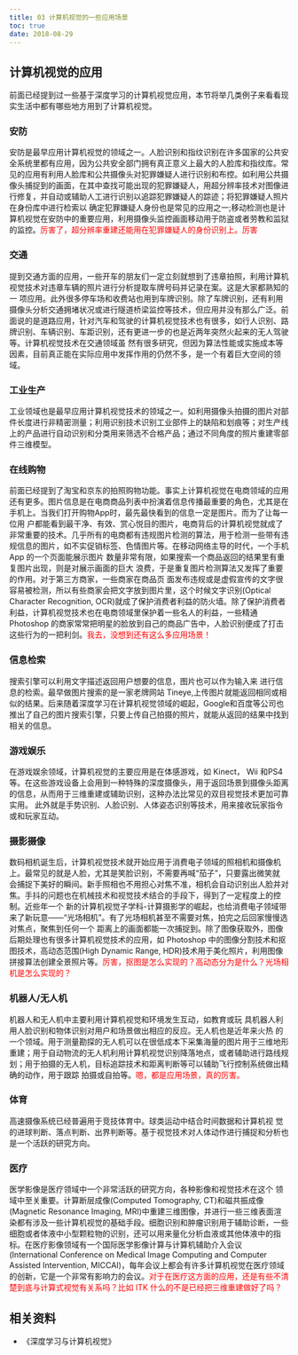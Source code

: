 ```yaml
---
title: 03 计算机视觉的一些应用场景
toc: true
date: 2018-08-29
---
```



## 计算机视觉的应用

前面已经提到过一些基于深度学习的计算机视觉应用，本节将举几类例子来看看现实生活中都有哪些地方用到了计算机视觉。

### 安防

安防是最早应用计算机视觉的领域之一。人脸识别和指纹识别在许多国家的公共安全系统里都有应用，因为公共安全部门拥有真正意义上最大的人脸库和指纹库。常见的应用有利用人脸库和公共摄像头对犯罪嫌疑人进行识别和布控。如利用公共摄像头捕捉到的画面，在其中查找可能出现的犯罪嫌疑人，用超分辨率技术对图像进行修复，并自动或辅助人工进行识别以追踪犯罪嫌疑人的踪迹；将犯罪嫌疑人照片在身份库中进行检索以 确定犯罪嫌疑人身份也是常见的应用之一;移动检测也是计算机视觉在安防中的重要应用，利用摄像头监控画面移动用于防盗或者劳教和监狱的监控。<span style="color:red;">厉害了，超分辨率重建还能用在犯罪嫌疑人的身份识别上。厉害</span>

### 交通

提到交通方面的应用，一些开车的朋友们一定立刻就想到了违章拍照，利用计算机视觉技术对违章车辆的照片进行分析提取车牌号码并记录在案。这是大家都熟知的一 项应用。此外很多停车场和收费站也用到车牌识别。除了车牌识别，还有利用摄像头分析交通拥堵状况或进行隧道桥梁监控等技术，但应用并没有那么广泛。前面说的是道路应用，针对汽车和驾驶的计算机视觉技术也有很多，如行人识别、路牌识别、车辆识别、车距识别，还有更进一步的也是近两年突然火起来的无人驾驶等。计算机视觉技术在交通领域虽 然有很多研究，但因为算法性能或实施成本等因素，目前真正能在实际应用中发挥作用的仍然不多，是一个有着巨大空间的领域。

### 工业生产

工业领域也是最早应用计算机视觉技术的领域之一。如利用摄像头拍摄的图片对部件长度进行非精密测量；利用识别技术识别工业部件上的缺陷和划痕等；对生产线上的产品进行自动识别和分类用来筛选不合格产品；通过不同角度的照片重建零部件三维模型。

### 在线购物


前面已经提到了淘宝和京东的拍照购物功能。事实上计算机视觉在电商领域的应用还有更多。图片信息是在电商商品列表中扮演着信息传播最重要的角色，尤其是在手机上。当我们打开购物App时，最先最快看到的信息一定是图片。而为了让每一位用 户都能看到最干净、有效、赏心悦目的图片，电商背后的计算机视觉就成了非常重要的技术。几乎所有的电商都有违规图片检测的算法，用于检测一些带有违规信息的图片，如不实促销标签、色情图片等。在移动网络主导的时代，一个手机 App 的一个页面能展示图片 数量非常有限，如果搜索一个商品返回的结果里有重复图片出现，则是对展示画面的巨大 浪费，于是重复图片检测算法又发挥了重要的作用。对于第三方商家，一些商家在商品页 面发布违规或是虚假宣传的文字很容易被检测，所以有些商家会把文字放到图片里，这个时候文字识别(Optical Character Recognition, OCR)就成了保护消费者利益的防火墙。除了保护消费者利益，计算机视觉技术也在电商领域里保护着一些名人的利益，一些精通 Photoshop 的商家常常把明星的脸放到自己的商品广告中，人脸识别便成了打击这些行为的一把利剑。<span style="color:red;">我去，没想到还有这么多应用场景！</span>

### 信息检索

搜索引擎可以利用文字描述返回用户想要的信息，图片也可以作为输入来 进行信息的检索。最早做图片搜索的是一家老牌网站 Tineye,上传图片就能返回相同或相似的结果。后来随着深度学习在计算机视觉领域的崛起，Google和百度等公司也推出了自己的图片搜索引擎，只要上传自己拍摄的照片，就能从返回的结果中找到相关的信息。

### 游戏娱乐

在游戏娱余领域，计算机视觉的主要应用是在体感游戏，如 Kinect， Wii 和PS4等。在这些游戏设备上会用到一种特殊的深度摄像头，用于返回场景到摄像头距离 的信息，从而用于三维重建或辅助识别，这种办法比常见的双目视觉技术更加可靠实用。 此外就是手势识别、人脸识别、人体姿态识别等技术，用来接收玩家指令或和玩家互动。

### 摄影摄像

数码相机诞生后，计算机视觉技术就开始应用于消费电子领域的照相机和摄像机上。最常见的就是人脸，尤其是笑脸识别，不需要再喊“茄子”，只要露出微笑就 会捕捉下美好的瞬间。新手照相也不用担心对焦不准，相机会自动识别出人脸并对焦。手抖的问题也在机械技术和视觉技术结合的手段下，得到了一定程度上的控制。近些年一个 新的计算机视觉子学科-计算摄影学的崛起，也给消费电子领域带来了新玩意——“光场相机”。有了光场相机甚至不需要对焦，拍完之后回家慢慢选对焦点，聚焦到任何一个 距离上的画面都能一次捕捉到。除了图像获取外，图像后期处理也有很多计算机视觉技术的应用，如 Photoshop 中的图像分割技术和抠图技术，高动态范围(High Dynamic Range, HDR)技术用于美化照片，利用图像拼接算法创建全景照片等。<span style="color:red;">厉害，抠图是怎么实现的？高动态分为是什么？光场相机是怎么实现的？</span>


### 机器人/无人机

机器人和无人机中主要利用计算机视觉和环境发生互动，如教育或玩 具机器人利用人脸识别和物体识别对用户和场景做出相应的反应。无人机也是近年来火热 的一个领域。用于测量勘探的无人机可以在很低成本下采集海量的图片用于三维地形重建；用于自动物流的无人机利用计算机视觉识别降落地点，或者辅助进行路线规划；用于拍摄的无人机，目标追踪技术和距离判断等可以辅助飞行控制系统做出精确的动作，用于跟踪 拍摄或自拍等。<span style="color:red;">嗯，都是应用场景，真的厉害。</span>

### 体育

高速摄像系统已经普遍用于竞技体育中。球类运动中结合时间数据和计算机视 觉的进球判断、落点判断、出界判断等。基于视觉技术对人体动作进行捕捉和分析也是一个活跃的研究方向。

### 医疗

医学影像是医疗领域中一个非常活跃的研究方向，各种影像和视觉技术在这个 领域中至关重要。计算断层成像(Computed Tomography, CT)和磁共振成像(Magnetic Resonance Imaging, MRI)中重建三维图像，并进行一些三维表面渲染都有涉及一些计算机视觉的基础手段。细胞识别和肿瘤识别用于辅助诊断，一些细胞或者体液中小型颗粒物的识别，还可以用来量化分析血液或其他体液中的指标。在医疗影像领域有一个国际医学影像计算与计算机辅助介入会议(International Conference on Medical Image Computing and Computer Assisted Intervention, MICCAI)，每年会议上都会有许多计算机视觉在医疗领域 的创新，它是一个非常有影响力的会议。<span style="color:red;">对于在医疗这方面的应用，还是有些不清楚到底与计算式视觉有关系吗？比如 ITK 什么的不是已经把三维重建做好了吗？</span>



## 相关资料

- 《深度学习与计算机视觉》
